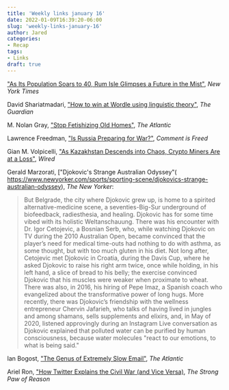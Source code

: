 ```yaml
---
title: 'Weekly links january 16'
date: 2022-01-09T16:39:20-06:00
slug: 'weekly-links-january-16'
author: Jared
categories:
- Recap
tags:
- Links
draft: true
---
```


["As Its Population Soars to 40, Rum Isle Glimpses a Future in the Mist"](https://www.nytimes.com/2022/01/10/world/europe/rum-isle-scotland-hebrides.html), *New York Times*

David Shariatmadari, ["How to win at Wordle using linguistic theory"](https://www.theguardian.com/commentisfree/2022/jan/11/secret-winning-wordle-word-game), *The Guardian*

M. Nolan Gray, ["Stop Fetishizing Old Homes"](https://www.theatlantic.com/ideas/archive/2022/01/stop-fetishizing-old-homes-new-construction-nice/621012/?utm_source=feed), *The Atlantic*

Lawrence Freedman, ["Is Russia Preparing for War?"](https://samf.substack.com/p/is-russia-preparing-for-war?r=15i4j0), *Comment is Freed*

Gian M. Volpicelli, ["As Kazakhstan Descends into Chaos, Crypto Miners Are at a Loss"](https://www.wired.com/story/kazakhstan-cryptocurrency-mining-unrest-energy/), *Wired*

Gerald Marzorati, ["Djokovic's Strange Australian Odyssey"( https://www.newyorker.com/sports/sporting-scene/djokovics-strange-australian-odyssey), *The New Yorker*:

> But Belgrade, the city where Djokovic grew up, is home to a spirited alternative-medicine scene, a seventies-Big-Sur underground of biofeedback, radiesthesia, and healing. Djokovic has for some time vibed with its holistic Weltanschauung. There was his encounter with Dr. Igor Cetojevic, a Bosnian Serb, who, while watching Djokovic on TV during the 2010 Australian Open, became convinced that the player’s need for medical time-outs had nothing to do with asthma, as some thought, but with too much gluten in his diet. Not long after, Cetojevic met Djokovic in Croatia, during the Davis Cup, where he asked Djokovic to raise his right arm twice, once while holding, in his left hand, a slice of bread to his belly; the exercise convinced Djokovic that his muscles were weaker when proximate to wheat. There was also, in 2016, his hiring of Pepe Imaz, a Spanish coach who evangelized about the transformative power of long hugs. More recently, there was Djokovic’s friendship with the wellness entrepreneur Chervin Jafarieh, who talks of having lived in jungles and among shamans, sells supplements and elixirs, and, in May of 2020, listened approvingly during an Instagram Live conversation as Djokovic explained that polluted water can be purified by human consciousness, because water molecules "react to our emotions, to what is being said."

Ian Bogost, ["The Genus of Extremely Slow Email"](https://www.theatlantic.com/technology/archive/2022/01/slow-internet-email/621232/?utm_source=feed), *The Atlantic*

Ariel Ron, ["How Twitter Explains the Civil War (and Vice Versa)](https://bearistotle.substack.com/p/how-twitter-explains-the-civil-war), *The Strong Paw of Reason*
